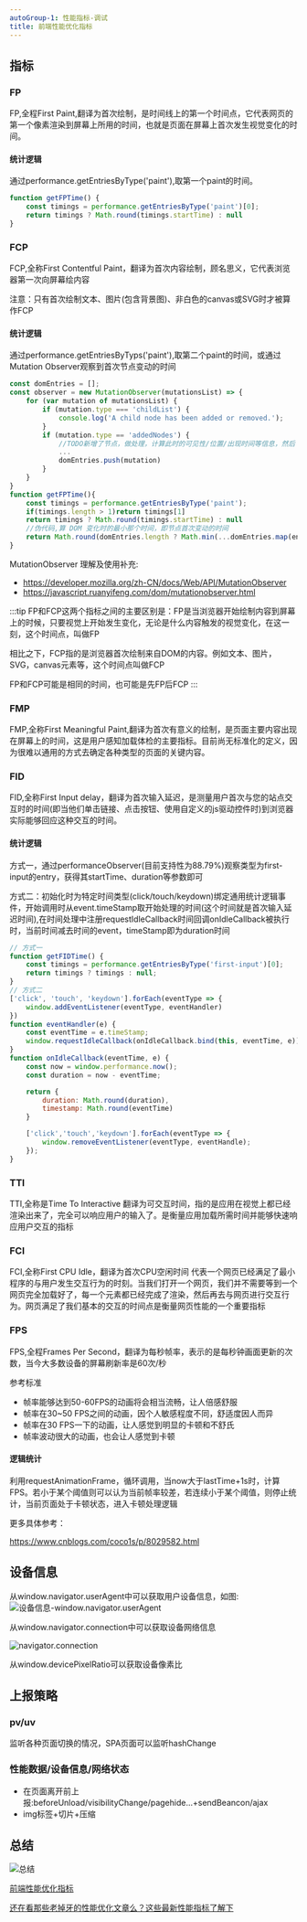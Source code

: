 ```yaml
---
autoGroup-1: 性能指标-调试
title: 前端性能优化指标
---
```


## 指标
### FP
FP,全程First Paint,翻译为首次绘制，是时间线上的第一个时间点，它代表网页的第一个像素渲染到屏幕上所用的时间，也就是页面在屏幕上首次发生视觉变化的时间。

#### 统计逻辑

通过performance.getEntriesByType('paint'),取第一个paint的时间。

```js
function getFPTime() {
    const timings = performance.getEntriesByType('paint')[0];
    return timings ? Math.round(timings.startTime) : null
}
```

### FCP

FCP,全称First Contentful Paint，翻译为首次内容绘制，顾名思义，它代表浏览器第一次向屏幕绘内容

注意：只有首次绘制文本、图片(包含背景图)、非白色的canvas或SVG时才被算作FCP

#### 统计逻辑

通过performance.getEntriesByTyps('paint'),取第二个paint的时间，或通过Mutation Observer观察到首次节点变动的时间

```js
const domEntries = [];
const observer = new MutationObserver(mutationsList) => {
    for (var mutation of mutationsList) {
        if (mutation.type === 'childList') {
            console.log('A child node has been added or removed.');
        }
        if (mutation.type == 'addedNodes') {
            //TODO新增了节点，做处理，计算此时的可见性/位置/出现时间等信息，然后 push 进数组
            ...
            domEntries.push(mutation)
        }
    }
}
function getFPTime(){
    const timings = performance.getEntriesByType('paint');
    if(timings.length > 1)return timings[1]
    return timings ? Math.round(timings.startTime) : null
    //伪代码,算 DOM 变化时的最小那个时间，即节点首次变动的时间
    return Math.round(domEntries.length ? Math.min(...domEntries.map(entry => entry.time)) : 0);
}
```
MutationObserver 理解及使用补充:
- https://developer.mozilla.org/zh-CN/docs/Web/API/MutationObserver
- https://javascript.ruanyifeng.com/dom/mutationobserver.html

:::tip
FP和FCP这两个指标之间的主要区别是：FP是当浏览器开始绘制内容到屏幕上的时候，只要视觉上开始发生变化，无论是什么内容触发的视觉变化，在这一刻，这个时间点，叫做FP

相比之下，FCP指的是浏览器首次绘制来自DOM的内容。例如文本、图片，SVG，canvas元素等，这个时间点叫做FCP

FP和FCP可能是相同的时间，也可能是先FP后FCP
:::

### FMP
FMP,全称First Meaningful Paint,翻译为首次有意义的绘制，是页面主要内容出现在屏幕上的时间，这是用户感知加载体检的主要指标。目前尚无标准化的定义，因为很难以通用的方式去确定各种类型的页面的关键内容。

### FID
FID,全称First Input delay，翻译为首次输入延迟，是测量用户首次与您的站点交互时的时间(即当他们单击链接、点击按钮、使用自定义的js驱动控件时)到浏览器实际能够回应这种交互的时间。

#### 统计逻辑
方式一，通过performanceObserver(目前支持性为88.79%)观察类型为first-input的entry，获得其startTime、duration等参数即可

方式二：初始化时为特定时间类型(click/touch/keydown)绑定通用统计逻辑事件，开始调用时从event.timeStamp取开始处理的时间(这个时间就是首次输入延迟时间),在时间处理中注册requestIdleCallback时间回调onIdleCallback被执行时，当前时间减去时间的event，timeStamp即为duration时间
```js
// 方式一
function getFIDTime() {
    const timings = performance.getEntriesByType('first-input')[0];
    return timings ? timings : null;
}
// 方式二
['click', 'touch', 'keydown'].forEach(eventType => {
    window.addEventListener(eventType, eventHandler)
})
function eventHandler(e) {
    const eventTime = e.timeStamp;
    window.requestIdleCallback(onIdleCallback.bind(this, eventTime, e));
}
function onIdleCallback(eventTime, e) {
    const now = window.performance.now();
    const duration = now - eventTime;

    return {
        duration: Math.round(duration),
        timestamp: Math.round(eventTime)
    }

    ['click','touch','keydown'].forEach(eventType => {
        window.removeEventListener(eventType, eventHandle);
    });
} 
```
### TTI
TTI,全称是Time To Interactive 翻译为可交互时间，指的是应用在视觉上都已经渲染出来了，完全可以响应用户的输入了。是衡量应用加载所需时间并能够快速响应用户交互的指标

### FCI
FCI,全称First CPU Idle，翻译为首次CPU空闲时间 代表一个网页已经满足了最小程序的与用户发生交互行为的时刻。当我们打开一个网页，我们并不需要等到一个网页完全加载好了，每一个元素都已经完成了渲染，然后再去与网页进行交互行为。网页满足了我们基本的交互的时间点是衡量网页性能的一个重要指标
### FPS
FPS,全程Frames Per Second，翻译为每秒帧率，表示的是每秒钟画面更新的次数，当今大多数设备的屏幕刷新率是60次/秒

参考标准
- 帧率能够达到50-60FPS的动画将会相当流畅，让人倍感舒服
- 帧率在30~50 FPS之间的动画，因个人敏感程度不同，舒适度因人而异
- 帧率在30 FPS一下的动画，让人感觉到明显的卡顿和不舒氏
- 帧率波动很大的动画，也会让人感觉到卡顿

#### 逻辑统计
利用requestAnimationFrame，循环调用，当now大于lastTime+1s时，计算FPS。若小于某个阈值则可以认为当前帧率较差，若连续小于某个阈值，则停止统计，当前页面处于卡顿状态，进入卡顿处理逻辑

更多具体参考：

https://www.cnblogs.com/coco1s/p/8029582.html

## 设备信息
从window.navigator.userAgent中可以获取用户设备信息，如图:
![设备信息-window.navigator.userAgent](./images/performace-01.jpg)

从window.navigator.connection中可以获取设备网络信息

![navigator.connection](./images/performace-02.jpg)

从window.devicePixelRatio可以获取设备像素比
## 上报策略
### pv/uv
监听各种页面切换的情况，SPA页面可以监听hashChange

### 性能数据/设备信息/网络状态
- 在页面离开前上报:beforeUnload/visibilityChange/pagehide...+sendBeancon/ajax
- img标签+切片+压缩
## 总结

![总结](./images/performace-03.jpg)

[前端性能优化指标](https://mp.weixin.qq.com/s/wDKKj5R8SYm-_75Zn1y30A)

[还在看那些老掉牙的性能优化文章么？这些最新性能指标了解下](https://juejin.cn/post/6850037270729359367)